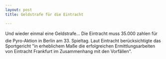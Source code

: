 ```yaml
---
layout: post
title: Geldstrafe für die Eintracht

---
```


Und wieder einmal eine Geldstrafe... Die Eintracht muss 35.000 zahlen für die Pyro-Aktion in Berlin am 33. Spieltag. Laut Eintracht berücksichtigte das Sportgericht "in erheblichem Maße die erfolgreichen Ermittlungsarbeiten von Eintracht Frankfurt im Zusammenhang mit den Vorfällen".


